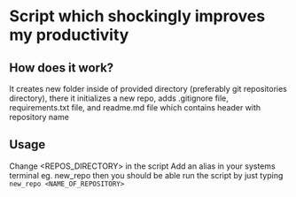 # Script which shockingly improves my productivity
## How does it work?
It creates new folder inside of provided directory (preferably git repositories directory), there it initializes a new repo, adds .gitignore file, requirements.txt file, and readme.md file which contains header with repository name 
## Usage
Change <REPOS_DIRECTORY> in the script
Add an alias in your systems terminal eg. new_repo 
then you should be able run the script by just typing `new_repo <NAME_OF_REPOSITORY>`
